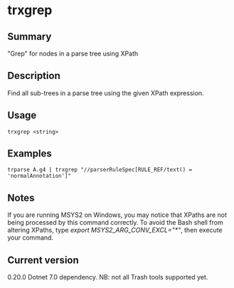 # trxgrep

## Summary

"Grep" for nodes in a parse tree using XPath

## Description

Find all sub-trees in a parse tree using the given XPath expression.

## Usage

    trxgrep <string>

## Examples

    trparse A.g4 | trxgrep "//parserRuleSpec[RULE_REF/text() = 'normalAnnotation']"

## Notes

If you are running MSYS2 on Windows, you may notice that XPaths are not being
processed by this command correctly. To avoid the Bash shell from altering
XPaths, type _export MSYS2_ARG_CONV_EXCL="*"_, then execute your command.

## Current version

0.20.0 Dotnet 7.0 dependency. NB: not all Trash tools supported yet.
